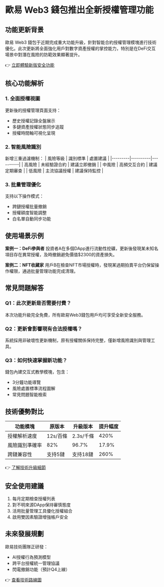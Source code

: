 # 歐易 Web3 錢包推出全新授權管理功能

## 功能更新背景
歐易 Web3 錢包于近期完成重大功能升級，針對智能合約授權管理模塊進行技術優化。此次更新將全面強化用戶對數字資產授權的掌控能力，特別是在DeFi交互場景中對潛在風險的防範效果顯著提升。

👉 [立即體驗新版安全功能](https://bit.ly/okx_welcome)

## 核心功能解析

### 1. 全面授權視圖
更新後的授權管理頁面支持：
- 歷史授權記錄全盤展示
- 多鏈資產授權狀態同步追蹤
- 授權時間軸可視化呈現

### 2. 智能風險識別
新增三重過濾機制：
| 風險等級 | 識別標準 | 處置建議 |
|---------|----------|----------|
| 高風險 | 未經驗證合約 | 建議立即撤銷 |
| 中風險 | 高頻交互合約 | 建議定期審查 |
| 低風險 | 主流協議授權 | 建議保持監控 |

### 3. 批量管理優化
支持以下操作模式：
- 跨鏈授權批量撤銷
- 授權額度智能調整
- 白名單自動同步功能

## 使用場景示例
**案例一：DeFi參與者**
投資者A在多個DApp進行流動性挖礦，更新後發現某未知名項目存在異常授權，及時撤銷避免價值$2300的資產損失。

**案例二：NFT收藏家**
用戶B在檢查NFT市場授權時，發現某過期拍賣平台仍保留操作權限，通過批量管理功能完成清理。

## 常見問題解答

### Q1：此次更新是否需要付費？
本次功能升級完全免費，所有歐易Web3錢包用戶均可享受全新安全服務。

### Q2：更新會影響現有合法授權嗎？
系統採用非破壞性更新機制，原有授權關係保持完整，僅新增風險識別與管理工具。

### Q3：如何快速掌握新功能？
錢包內建交互式教學模塊，包含：
- 3分鐘功能導覽
- 風險處置標準流程圖解
- 常見問題智能檢索

## 技術優勢對比

| 功能模塊 | 原版本 | 升級版本 | 提升幅度 |
|---------|--------|----------|----------|
| 授權解析速度 | 12s/百條 | 2.3s/千條 | 420% |
| 風險識別準確率 | 82% | 96.7% | 17.9% |
| 跨鏈兼容性 | 支持5鏈 | 支持18鏈 | 260% |

👉 [了解技術升級細節](https://bit.ly/okx_welcome)

## 安全使用建議
1. 每月定期檢查授權列表
2. 對不明來源DApp保持審慎態度
3. 活用批量管理工具優化授權組合
4. 啟用雙因素驗證增強帳戶安全

## 未來發展規劃
歐易技術團隊正研發：
- AI授權行為預測模型
- 跨平台授權統一管理協議
- 閃電撤銷功能（預計Q4上線）

👉 [查看技術路線圖](https://bit.ly/okx_welcome)
